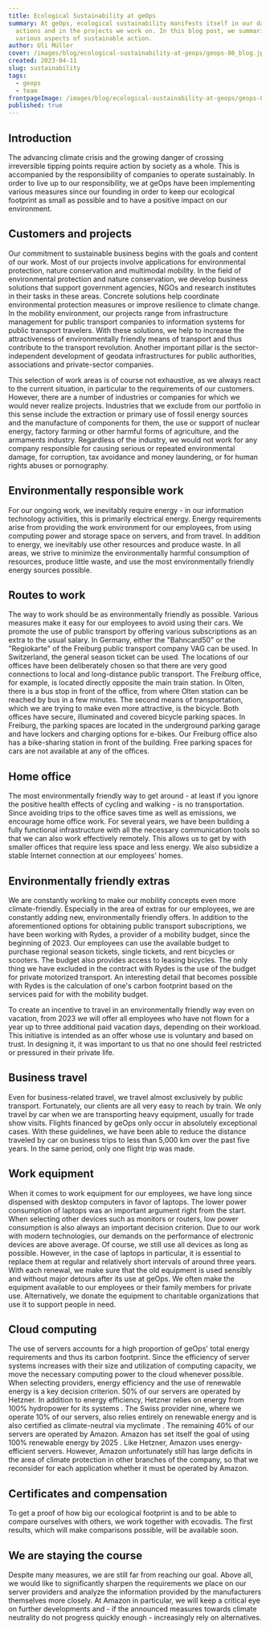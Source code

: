 ```yaml
---
title: Ecological Sustainability at geOps
summary: At geOps, ecological sustainability manifests itself in our daily
  actions and in the projects we work on. In this blog post, we summarize
  various aspects of sustainable action.
author: Uli Müller
cover: /images/blog/ecological-sustainability-at-geops/geops-86_blog.jpg
created: 2023-04-11
slug: sustainability
tags:
  - geops
  - team
frontpageImage: /images/blog/ecological-sustainability-at-geops/geops-86_blog.jpg
published: true
---
```

## Introduction

The advancing climate crisis and the growing danger of crossing irreversible tipping points require action by society as a whole. This is accompanied by the responsibility of companies to operate sustainably. In order to live up to our responsibility, we at geOps have been implementing various measures since our founding in order to keep our ecological footprint as small as possible and to have a positive impact on our environment.

## Customers and projects

Our commitment to sustainable business begins with the goals and content of our work. 
Most of our projects involve applications for environmental protection, nature conservation and multimodal mobility. In the field of environmental protection and nature conservation, we develop business solutions that support government agencies, NGOs and research institutes in their tasks in these areas. Concrete solutions help coordinate environmental protection measures or improve resilience to climate change. In the mobility environment, our projects range from infrastructure management for public transport companies to information systems for public transport travelers. With these solutions, we help to increase the attractiveness of environmentally friendly means of transport and thus contribute to the transport revolution. Another important pillar is the sector-independent development of geodata infrastructures for public authorities, associations and private-sector companies. 

This selection of work areas is of course not exhaustive, as we always react to the current situation, in particular to the requirements of our customers. However, there are a number of industries or companies for which we would never realize projects. Industries that we exclude from our portfolio in this sense include the extraction or primary use of fossil energy sources and the manufacture of components for them, the use or support of nuclear energy, factory farming or other harmful forms of agriculture, and the armaments industry. Regardless of the industry, we would not work for any company responsible for causing serious or repeated environmental damage, for corruption, tax avoidance and money laundering, or for human rights abuses or pornography.

## Environmentally responsible work

For our ongoing work, we inevitably require energy - in our information technology activities, this is primarily electrical energy. Energy requirements arise from providing the work environment for our employees, from using computing power and storage space on servers, and from travel. In addition to energy, we inevitably use other resources and produce waste. In all areas, we strive to minimize the environmentally harmful consumption of resources, produce little waste, and use the most environmentally friendly energy sources possible.

## Routes to work

The way to work should be as environmentally friendly as possible. Various measures make it easy for our employees to avoid using their cars.
We promote the use of public transport by offering various subscriptions as an extra to the usual salary. In Germany, either the "Bahncard50" or the "Regiokarte" of the Freiburg public transport company VAG can be used. In Switzerland, the general season ticket can be used.  The locations of our offices have been deliberately chosen so that there are very good connections to local and long-distance public transport. The Freiburg office, for example, is located directly opposite the main train station. In Olten, there is a bus stop in front of the office, from where Olten station can be reached by bus in a few minutes.
The second means of transportation, which we are trying to make even more attractive, is the bicycle. Both offices have secure, illuminated and covered bicycle parking spaces. In Freiburg, the parking spaces are located in the underground parking garage and have lockers and charging options for e-bikes. Our Freiburg office also has a bike-sharing station in front of the building.
Free parking spaces for cars are not available at any of the offices.


## Home office

The most environmentally friendly way to get around - at least if you ignore the positive health effects of cycling and walking - is no transportation. Since avoiding trips to the office saves time as well as emissions, we encourage home office work. For several years, we have been building a fully functional infrastructure with all the necessary communication tools so that we can also work effectively remotely. This allows us to get by with smaller offices that require less space and less energy. We also subsidize a stable Internet connection at our employees' homes.

## Environmentally friendly extras

We are constantly working to make our mobility concepts even more climate-friendly. Especially in the area of extras for our employees, we are constantly adding new, environmentally friendly offers. 
In addition to the aforementioned options for obtaining public transport subscriptions, we have been working with Rydes, a provider of a mobility budget, since the beginning of 2023. Our employees can use the available budget to purchase regional season tickets, single tickets, and rent bicycles or scooters. The budget also provides access to leasing bicycles. The only thing we have excluded in the contract with Rydes is the use of the budget for private motorized transport. An interesting detail that becomes possible with Rydes is the calculation of one's carbon footprint based on the services paid for with the mobility budget.

To create an incentive to travel in an environmentally friendly way even on vacation, from 2023 we will offer all employees who have not flown for a year up to three additional paid vacation days, depending on their workload. This initiative is intended as an offer whose use is voluntary and based on trust. In designing it, it was important to us that no one should feel restricted or pressured in their private life.

## Business travel

Even for business-related travel, we travel almost exclusively by public transport. Fortunately, our clients are all very easy to reach by train. We only travel by car when we are transporting heavy equipment, usually for trade show visits. Flights financed by geOps only occur in absolutely exceptional cases. With these guidelines, we have been able to reduce the distance traveled by car on business trips to less than 5,000 km over the past five years. In the same period, only one flight trip was made.

## Work equipment

When it comes to work equipment for our employees, we have long since dispensed with desktop computers in favor of laptops. The lower power consumption of laptops was an important argument right from the start. When selecting other devices such as monitors or routers, low power consumption is also always an important decision criterion. Due to our work with modern technologies, our demands on the performance of electronic devices are above average. Of course, we still use all devices as long as possible. However, in the case of laptops in particular, it is essential to replace them at regular and relatively short intervals of around three years. With each renewal, we make sure that the old equipment is used sensibly and without major detours after its use at geOps. We often make the equipment available to our employees or their family members for private use. Alternatively, we donate the equipment to charitable organizations that use it to support people in need.

## Cloud computing

The use of servers accounts for a high proportion of geOps' total energy requirements and thus its carbon footprint. Since the efficiency of server systems increases with their size and utilization of computing capacity, we move the necessary computing power to the cloud whenever possible. When selecting providers, energy efficiency and the use of renewable energy is a key decision criterion.
50% of our servers are operated by Hetzner. In addition to energy efficiency, Hetzner relies on energy from 100% hydropower for its systems .  The Swiss provider nine, where we operate 10% of our servers, also relies entirely on renewable energy and is also certified as climate-neutral via myclimate . The remaining 40% of our servers are operated by Amazon. Amazon has set itself the goal of using 100% renewable energy by 2025 . Like Hetzner, Amazon uses energy-efficient servers. However, Amazon unfortunately still has large deficits in the area of climate protection in other branches of the company, so that we reconsider for each application whether it must be operated by Amazon.

## Certificates and compensation

To get a proof of how big our ecological footprint is and to be able to compare ourselves with others, we work together with ecovadis. The first results, which will make comparisons possible, will be available soon.

## We are staying the course

Despite many measures, we are still far from reaching our goal. Above all, we would like to significantly sharpen the requirements we place on our server providers and analyze the information provided by the manufacturers themselves more closely. At Amazon in particular, we will keep a critical eye on further developments and - if the announced measures towards climate neutrality do not progress quickly enough - increasingly rely on alternatives.